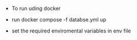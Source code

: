- To run uding docker

- run docker compose -f databse.yml up
- set the required enviromental variables in env file
